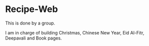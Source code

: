 # Recipe-Web

This is done by a group. 

I am in charge of building Christmas, Chinese New Year, Eid Al-Fitr, Deepavali and Book pages.
